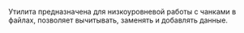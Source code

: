 Утилита предназначена для низкоуровневой работы с чанками в файлах, позволяет вычитывать, заменять и добавлять данные.